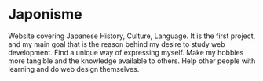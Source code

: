 # Japonisme
Website covering Japanese History, Culture, Language.
It is the first project, and my main goal that is the reason behind my desire to study web development.
Find a unique way of expressing myself.
Make my hobbies more tangible and the knowledge available to others.
Help other people with learning and do web design themselves.